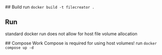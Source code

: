 
## Build
run `docker build -t filecreator .`

## Run
standard docker run does not allow for host file volume allocation

## Compose Work
Compose is required for using host volumes!
run `docker compose up -d`